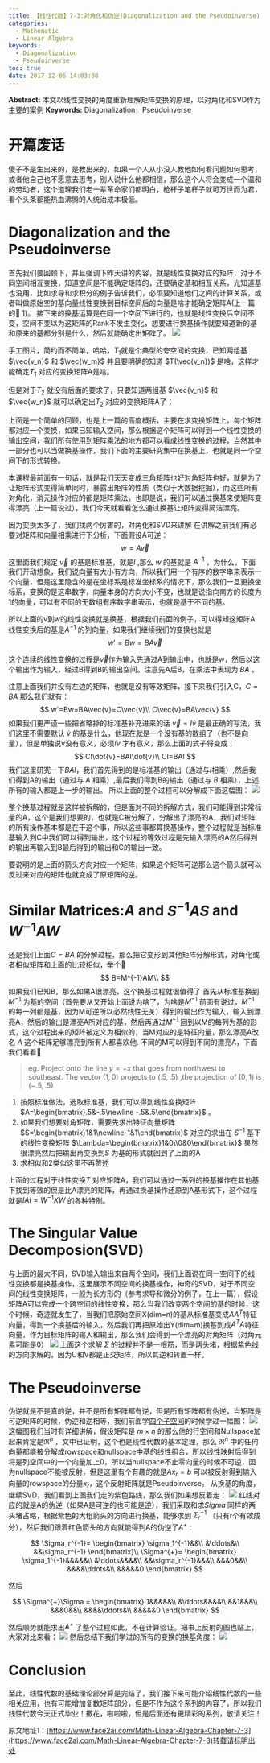 ```yaml
---
title: 【线性代数】7-3:对角化和伪逆(Diagonalization and the Pseudoinverse)
categories:
  - Mathematic
  - Linear Algebra
keywords:
  - Diagonalization
  - Pseudoinverse
toc: true
date: 2017-12-06 14:03:08
---
```


**Abstract:** 本文以线性变换的角度重新理解矩阵变换的原理，以对角化和SVD作为主要的案例
**Keywords:** Diagonalization，Pseudoinverse

<!--more-->
# 开篇废话
傻子不是生出来的，是教出来的，如果一个人从小没人教他如何看问题如何思考，或者他自己也不愿意去思考，别人说什么他都相信，那么这个人将会变成一个温和的劳动者，这个道理我们老一辈革命家们都明白，枪杆子笔杆子就可万世而为君，看个头条都能热血沸腾的人统治成本极低。
# Diagonalization and the Pseudoinverse
首先我们要回顾下，并且强调下昨天讲的内容，就是线性变换对应的矩阵，对于不同空间相互变换，知道空间是不能确定矩阵的，还要确定基和相互关系，光知道基也没用，比如求导和求积分的例子告诉我们，必须要知道他们之间的计算关系，或者叫做原始空的基向量线性变换到目标空间后的向量是啥才能确定矩阵A(上一篇的🌰 1)。
接下来的换基运算是在同一个空间下进行的，也就是线性变换后空间不变，空间不变以为这矩阵的Rank不发生变化，想要进行换基操作就要知道新的基和原来的基都分别是什么，然后就能确定出矩阵了。
![](https://tony4ai-1251394096.cos.ap-hongkong.myqcloud.com/blog_images/Math-Linear-Algebra-Chapter-7-3/lineartransformation.png)

手工图片，简约而不简单，哈哈，$T_1$就是个典型的夸空间的变换，已知两组基 $\vec{v_n}$ 和 $\vec{w_m}$ 并且要明确的知道 $T(\vec{v_n})$ 是啥，这样才能确定$T_1$ 对应的变换矩阵A是啥。

但是对于$T_2$ 就没有后面的要求了，只要知道两组基 $\vec{v_n}$ 和 $\vec{w_n}$ 就可以确定出$T_2$ 对应的变换矩阵A了；

上面是一个简单的回顾，也是上一篇的高度概括，主要在求变换矩阵上，每个矩阵都对应一个变换，如果已知输入空间，那么根据这个矩阵可以得到一个线性变换的输出空间，我们所有使用到矩阵乘法的地方都可以看成线性变换的过程，当然其中一部分也可以当做换基操作，我们下面的主要研究集中在换基上，也就是同一个空间下的形式转换。

本课程最前面有一句话，就是我们天天变成三角矩阵也好对角矩阵也好，就是为了让矩阵形式变得简单同时，暴露出矩阵的性质（类似于大数据挖掘），而这些所有对角化，消元操作对应的都是矩阵乘法，也即是说，我们可以通过换基来使矩阵变得漂亮（上一篇说过），我们今天就看看怎么通过换基让矩阵变得简洁漂亮。

因为变换太多了，我们找两个厉害的，对角化和SVD来讲解
在讲解之前我们有必要对矩阵和向量相乘进行下分析，下面假设A可逆：
$$
w=A\vec{v}
$$
这里面我们规定 $\vec{v}$ 的基是标准基，就是$I$ ,那么 $w$ 的基就是 $A^{-1}$ ，为什么，下面我们开动想象，我们说向量有大小有方向，所以我们用一个有序的数字串来表示一个向量，但是这里隐含的是在坐标系是标准坐标系的情况下，那么我们一旦更换坐标系，变换的是这串数字，向量本身的方向大小不变，也就是说指向南方的长度为1的向量，可以有不同的无数组有序数字串表示，也就是基于不同的基。

所以上面的v到w的线性变换就是换基，根据我们前面的例子，可以得知这矩阵A线性变换后的基是$A^{-1}$ 的列向量，如果我们继续我们的变换也就是
$$
w'=Bw=BA\vec{v}
$$

这个连续的线性变换的过程是$\vec{v}$作为输入先通过A到输出中，也就是w，然后以这个输出作为输入，经过B得到B的输出空间。注意先A后B，在乘法中表现为 $BA$ 。

注意上面我们并没有左边的矩阵，也就是没有等效矩阵，接下来我们引入C，$C=BA$ 那么我们就有：
$$
w'=Bw=BA\vec{v}=C\vec{v}\\
C\vec{v}=BA\vec{v}
$$
如果我们更严谨一些把省略掉的标准基补充进来的话 $\vec{v}=I\dot{v}$ 是最正确的写法，我们这里不需要默认 $\dot{v}$ 的基是什么，他现在就是一个没有基的数组了（也不是向量），但是单独说v没有意义，必须$Iv$ 才有意义，那么上面的式子将变成：
$$
CI\dot{v}=BAI\dot{v}\\
CI=BAI
$$
我们这里研究一下$BAI$，我们首先得到的是标准基的输出（通过与$I$相乘）,然后我们得到A的输出（通过与 $A$ 相乘）,最后我们得到B的输出（通过与 $B$ 相乘），上述所有的输入都是上一步的输出。
所以上面的整个过程可以分解成下面这幅图：
![](https://tony4ai-1251394096.cos.ap-hongkong.myqcloud.com/blog_images/Math-Linear-Algebra-Chapter-7-3/CBA.png)

整个换基过程就是这样被拆解的，但是面对不同的拆解方式，我们可能得到非常标量的A，这个是我们想要的，也就是C被分解了，分解出了漂亮的A，我们对矩阵的所有操作基本都是在干这个事，所以这些事都算换基操作，整个过程就是当标准基输入到C中我们可以得到输出，这个过程的等效过程是先输入漂亮的A然后得到的输出再输入到B最后得到的输出和C的输出一致。

要说明的是上面的箭头方向对应一个矩阵，如果这个矩阵可逆那么这个箭头就可以反过来对应的矩阵也就变成了原矩阵的逆。
# Similar Matrices:$A$ and $S^{-1}AS$ and $W^{-1}AW$

还是我们上面$C=BA$ 的分解过程，那么把它变形到其他矩阵分解形式，对角化或者相似矩阵和上面的比较相似，举个🌰
$$
B=M^{-1}AM\\
$$
如果我们已知B，那么如果A很漂亮，这个换基过程就很值得了
首先从标准基换到 $M^{-1}$ 为基的空间（首先要从又开始上面说为啥了，为啥是$M^{-1}$ 前面有说过，$M^{-1}$ 的每一列都是基，因为M可逆所以必然线性无关）得到的输出作为输入，输入到漂亮A，然后的输出是漂亮A所对应的基，然后再通过$M^{-1}$ 回到以M的每列为基的形式，这个过程出来的矩阵被定义为相似的，当M对应的是特征向量，那么漂亮A改名 $\Lambda$ 这个矩阵足够漂亮到所有人都喜欢他.
不同的M可以得到不同的漂亮A，下面我们看看🌰
> eg. Project onto the line $y=-x$ that goes from northwest to southeast. The vector $(1,0)$ projects to $(.5,.5)$ ,the projection of $(0,1)$ is $(-.5,.5)$

1. 按照标准做法，选取标准基，我们可以得到线性变换矩阵 $A=\begin{bmatrix}.5&-.5\newline -.5&.5\end{bmatrix}$ 。
2. 如果我们想要对角矩阵，需要先求出特征向量矩阵 $S=\begin{bmatrix}1&1\newline-1&1\end{bmatrix}$ 对应的求出在 $S^{-1}$ 基下的线性变换矩阵 $\Lambda=\begin{bmatrix}1&0\\0&0\end{bmatrix}$ 果然很漂亮然后把输出再变换到$S$ 为基的形式就回到了上面的A
3. 求相似和2类似这里不再赘述

上面的过程对于线性变换$T$ 对应矩阵A，我们可以通过一系列的换基操作在其他基下找到等效的但是比A漂亮的矩阵，再通过换基操作还原到A基形式下，这个过程就是$IAI=W^{-1}XW$ 的各种特例。

# The Singular Value Decomposion(SVD)
与上面的最大不同，SVD输入输出来自两个空间，我们上面说在同一空间下的线性变换都是换基操作，这里展示不同空间的换基操作，神奇的SVD，对于不同空间的线性变换矩阵，一般为长方形的（参考求导和微分的例子，在上一篇），假设矩阵A可以完成一个跨空间的线性变换，那么当我们改变两个空间的基的时候，这个时候，奇迹就发生了，当我们把原始空间X(dim=n)的基从标准基变成$AA^T$特征向量，得到一个换基后的输入，然后我们再把原始出Y(dim=m)换基到成$A^TA$特征向量，作为目标矩阵的输入和输出，那么我们会得到一个漂亮的对角矩阵（对角元素可能是0）
![](https://tony4ai-1251394096.cos.ap-hongkong.myqcloud.com/blog_images/Math-Linear-Algebra-Chapter-7-3/SVD.png)
上面这个求解 $\Sigma$ 的过程并不是一根筋，而是两头堵，根据紫色线的方向求解的，因为U和V都是正交矩阵，所以其逆和转置一样。

# The Pseudoinverse
伪逆就是不是真的逆，并不是所有矩阵都有逆，但是所有矩阵都有伪逆，当矩阵是可逆矩阵的时候，伪逆和逆相等，我们前面学[四个子空间](http://face2ai.com/Math-Linear-Algebra-Chapter-4-1/)的时候学过一幅图：
![](https://tony4ai-1251394096.cos.ap-hongkong.myqcloud.com/blog_images/Math-Linear-Algebra-Chapter-7-3/4spaces_extra.png)
这幅图我们当时有详细讲解，假设矩阵是 $m\times n$ 的那么他的行空间和Nullspace加起来肯定是$\Re^n$ ，文中已证明，这个也是线性代数的基本定理，那么 $\Re^n$ 中的任何向量都能被分解成rowspace和nullspace中基的线性组合，所以线性映射后得到将是列空间中的一个向量加上0，所以当nullspace不止零向量的时候不可逆，因为nullspace不能被反射，但是这里有个有趣的就是$Ax_r=b$ 可以被反射得到输入向量的rowspace的分量$x_r$，这个反射矩阵就是Pseudoinverse。
从换基的角度，继续SVD，我们看到上图我们走的紫色路线，那么我们如果想反着走：
![](https://tony4ai-1251394096.cos.ap-hongkong.myqcloud.com/blog_images/Math-Linear-Algebra-Chapter-7-3/SVD_invers.png)
红线对应的就是A的伪逆（如果A是可逆的也可能是逆），我们采取和求$Sigma$ 同样的两头堵占略，根据紫色的大粗箭头的方向进行换基，能够求到 $\Sigma_r^{-1}$ （只有r个有效成分），然后我们跟着红色箭头的方向就能得到A的伪逆了$A^{+}$ :

$$
\Sigma_r^{-1}=
\begin{bmatrix}
\sigma_1^{-1}&&\\
&\ddots&\\
&&\sigma_r^{-1}
\end{bmatrix}\\
\Sigma^{+}=
\begin{bmatrix}
\sigma_1^{-1}&&&&&\\
&\ddots&&&&\\
&&\sigma_r^{-1}&&&\\
&&&0&&\\
&&&&\ddots&\\
&&&&&0
\end{bmatrix}
$$

然后

$$
\Sigma^{+}\Sigma =
\begin{bmatrix}
1&&&&&\\
&\ddots&&&&\\
&&1&&&\\
&&&0&&\\
&&&&\ddots&\\
&&&&&0
\end{bmatrix}
$$

然后顺势就能求出$A^{+}$ 了整个过程如此，不在计算验证。把书上反射的图也贴上，大家对比来看：
![](https://tony4ai-1251394096.cos.ap-hongkong.myqcloud.com/blog_images/Math-Linear-Algebra-Chapter-7-3/pseudoinvers.png)
然后总结下我们学过的所有的变换的换基角度：
![](https://tony4ai-1251394096.cos.ap-hongkong.myqcloud.com/blog_images/Math-Linear-Algebra-Chapter-7-3/changebase.png)

# Conclusion
至此，线性代数的基础理论部分算是完结了，我们接下来可能介绍线性代数的一些相关应用，也有可能增加复数矩阵部分，但是不作为这个系列的内容了，所以我们线性代数今天正式毕业！撒花，啦啦啦，但是后面还有更精彩的系列，敬请关注！





原文地址1：[https://www.face2ai.com/Math-Linear-Algebra-Chapter-7-3](https://www.face2ai.com/Math-Linear-Algebra-Chapter-7-3)转载请标明出处

